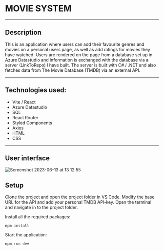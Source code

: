 # MOVIE SYSTEM
---
## Description

This is an application where users can add their favourite genres and movies on a personal users page, as well as add ratings for movies they have watched. Users are rendered on the page from a database set up in Azure Datastudio and information is exchanged with the database via a server (LinkToRepo) I have built. The server is built with C# / .NET and also fetches data from The Movie Database (TMDB) via an external API.

---

## Technologies used:

- Vite / React
- Azure Datastudio
- SQL
- React Router
- Styled Components
- Axios
- HTML
- CSS

---
## User interface


![Screenshot 2023-06-13 at 13 12 55](https://github.com/AnnaAxelsson051/Open_AI_Codex/assets/103879144/fe9b0038-ef85-46c5-9939-c681d3a9b09b)

## Setup

Clone the project and open the project folder in VS Code. Modify the base URL for the API and add your personal TMDB API-key. Open the terminal and navigate in to the project folder.

Install all the required packages:

```
npm install 
```
Start the application:
```
npm run dev 
```